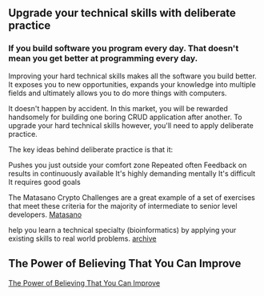 ## Upgrade your technical skills with deliberate practice

### If you build software you program every day. That doesn't mean you get better at programming every day.
Improving your hard technical skills makes all the software you build better. It exposes you to new opportunities, expands your knowledge into multiple fields and ultimately allows you to do more things with computers.

It doesn't happen by accident. In this market, you will be rewarded handsomely for building one boring CRUD application after another. To upgrade your hard technical skills however, you'll need to apply deliberate practice.

The key ideas behind deliberate practice is that it:

Pushes you just outside your comfort zone
Repeated often
Feedback on results in continuously available
It's highly demanding mentally
It's difficult
It requires good goals

The Matasano Crypto Challenges are a great example of a set of exercises that meet these criteria for the majority of intermediate to senior level developers.
[Matasano](https://web.archive.org/web/20160616225417/http://cryptopals.com/)


help you learn a technical specialty (bioinformatics) by applying your existing skills to real world problems.
[archive](https://web.archive.org/web/20160607102654/http://rosalind.info/about/)




## The Power of Believing That You Can Improve
[The Power of Believing That You Can Improve](https://www.michellemcquaid.com/power-believing-can-improve/)

